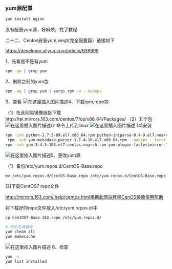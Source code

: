 ### yum源配置

```bash
yum install nginx
```

没有配置yum源，好麻烦。找了教程

二十二、Centos安装yum,wegt(完全配置篇）链接如下

https://developer.aliyun.com/article/939699

1、先看是不是有yum

```bash
rpm -qa | grep yum
```

2、删除之前的yum包

```bash
rpm -aq | grep yum | xargs rpm -e --nodeps
```

3、查看
![在这里插入图片描述](https://raw.githubusercontent.com/2892211452/MDimg/master/image/27b7ca39ce6c419cd68af06fd49a272f/241b49e237d99be4e243b97589b581d7.png)4、下载rpm,repo包

（1）在此网易镜像链接下载http://tel.mirrors.163.com/centos/7/os/x86_64/Packages/
（2）五个包
![在这里插入图片描述](https://raw.githubusercontent.com/2892211452/MDimg/master/image/27b7ca39ce6c419cd68af06fd49a272f/ef4c4c82c72b7d896aad845a469e749d.png)rz 命令上传到linux
![在这里插入图片描述](https://raw.githubusercontent.com/2892211452/MDimg/master/image/27b7ca39ce6c419cd68af06fd49a272f/1bb64276b5392a8319f70bd9e769587d.png)
(4)安装

```bash
rpm -ivh python-2.7.5-89.el7.x86_64.rpm python-iniparse-0.4-9.el7.noarch.rpm --nodeps --force
 rpm -ivh yum-metadata-parser-1.1.4-10.el7.x86_64.rpm --nodeps --force
rpm -ivh yum-3.4.3-168.el7.centos.noarch.rpm yum-plugin-fastestmirror-1.1.31-54.el7_8.noarch.rpm --nodeps --force
```

![在这里插入图片描述](https://raw.githubusercontent.com/2892211452/MDimg/master/image/27b7ca39ce6c419cd68af06fd49a272f/4c89387e6f7e7c3a1333462e90bcccbb.png)5、更改yum源

（1）备份/etc/yum.repos.d/CentOS-Base.repo

```bash
mv /etc/yum.repos.d/CentOS-Base.repo /etc/yum.repos.d/CentOS-Base.repo.backup
```

(2)下载CentOS7 repo文件

http://mirrors.163.com/.help/centos.html根据此网站教程CenOS镜像使用帮助

将下载好的repo文件放入/etc/yum.repos.d/中

```bash
cp CentOS7-Base-163.repo /etc/yum.repos.d/

# 然后生成缓存
yum clean all
yum makecache
```

![在这里插入图片描述](https://raw.githubusercontent.com/2892211452/MDimg/master/image/27b7ca39ce6c419cd68af06fd49a272f/22bd672a873024b4f724f2cedc72c645.png)
6、检查

```bash
yum -v
yum list installed
```